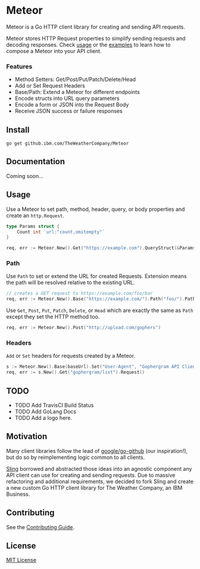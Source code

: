 # Meteor

Meteor is a Go HTTP client library for creating and sending API requests.

Meteor stores HTTP Request properties to simplify sending requests and decoding responses. Check [usage](#usage) or the [examples](examples) to learn how to compose a Meteor into your API client.

### Features

* Method Setters: Get/Post/Put/Patch/Delete/Head
* Add or Set Request Headers
* Base/Path: Extend a Meteor for different endpoints
* Encode structs into URL query parameters
* Encode a form or JSON into the Request Body
* Receive JSON success or failure responses

## Install

    go get github.ibm.com/TheWeatherCompany/Meteor

## Documentation

Coming soon...

## Usage

Use a Meteor to set path, method, header, query, or body properties and create an `http.Request`.

```go
type Params struct {
    Count int `url:"count,omitempty"`
}

req, err := Meteor.New().Get("https://example.com").QueryStruct(&Params{Count: 5}).Request()
```

### Path

Use `Path` to set or extend the URL for created Requests. Extension means the path will be resolved relative to the existing URL.

```go
// creates a GET request to https://example.com/foo/bar
req, err := Meteor.New().Base("https://example.com/").Path("foo/").Path("bar").Request()
```

Use `Get`, `Post`, `Put`, `Patch`, `Delete`, or `Head` which are exactly the same as `Path` except they set the HTTP method too.

```go
req, err := Meteor.New().Post("http://upload.com/gophers")
```

### Headers

`Add` or `Set` headers for requests created by a Meteor.

```go
s := Meteor.New().Base(baseUrl).Set("User-Agent", "Gophergram API Client")
req, err := s.New().Get("gophergram/list").Request()
```

## TODO

* TODO Add TravisCI Build Status
* TODO Add GoLang Docs
* TODO Add a logo here.

## Motivation

Many client libraries follow the lead of [google/go-github](https://github.com/google/go-github) (our inspiration!), but do so by reimplementing logic common to all clients.

[Sling](https://github.com/dghubble/sling) borrowed and abstracted those ideas into an agnostic component any API client can use for creating and sending requests. Due to massive refactoring and additional requirements, we decided to fork Sling and create a new custom Go HTTP client library for The Weather Company, an IBM Business.

## Contributing

See the [Contributing Guide](CONTRIBUTING.md).

## License

[MIT License](LICENSE)
